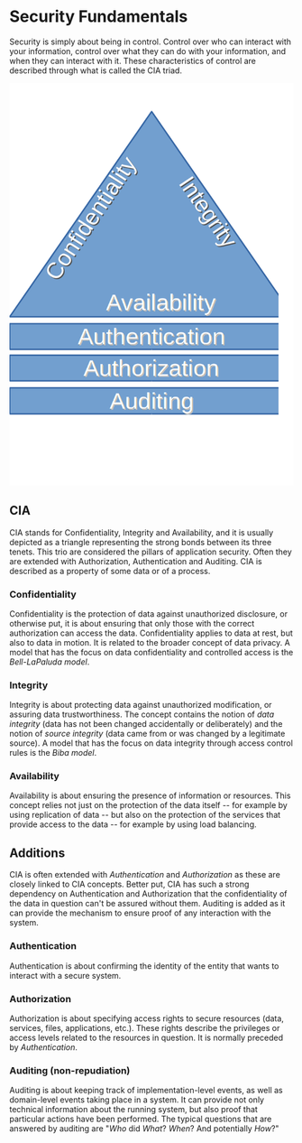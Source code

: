 # Security Fundamentals

Security is simply about being in control. Control over who can interact with your information, control over what they can do with your information, and when they can interact with it. These characteristics of control are described through what is called the CIA triad.

![CIA Triad][1]

##  CIA
CIA stands for Confidentiality, Integrity and Availability, and it is usually depicted as a triangle representing the strong bonds between its three tenets. This trio are considered the pillars of application security. Often they are extended with Authorization, Authentication and Auditing. CIA is described as a property of some data or of a process.

### Confidentiality
Confidentiality is the protection of data against unauthorized disclosure, or otherwise put, it is about ensuring that only those with the correct authorization can access the data. Confidentiality applies to data at rest, but also to data in motion. It is related to the broader concept of data privacy.
A model that has the focus on data confidentiality and controlled access is the *Bell-LaPaluda model*.

### Integrity
Integrity is about protecting data against unauthorized modification, or assuring data trustworthiness. The concept contains the notion of *data integrity* (data has not been changed accidentally or deliberately) and the notion of *source integrity* (data came from or was changed by a legitimate source).
A model that has the focus on data integrity through access control rules is the *Biba model*.

### Availability
Availability is about ensuring the presence of information or resources. This concept relies not just on the protection of the data itself -- for example by using replication of data -- but also on the protection of the services that provide access to the data -- for example by using load balancing.

## Additions
CIA is often extended with *Authentication* and *Authorization* as these are closely linked to CIA concepts. Better put, CIA has such a strong dependency on Authentication and Authorization that the confidentiality of the data in question can't be assured without them.
Auditing is added as it can provide the mechanism to ensure proof of any interaction with the system.

### Authentication
Authentication is about confirming the identity of the entity that wants to interact with a secure system.

### Authorization
Authorization is about specifying access rights to secure resources (data, services, files, applications, etc.). These rights describe the privileges or access levels related to the resources in question. It is normally preceded by *Authentication*.

### Auditing (non-repudiation)
Auditing is about keeping track of implementation-level events, as well as domain-level events taking place in a system. It can provide not only technical information about the running system, but also proof that particular actions have been performed. The typical questions that are answered by auditing are "*Who* did *What*? *When*? And potentially *How*?"

[1]: images/01x01-CIA_Triad.png

